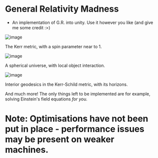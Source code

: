 # General Relativity Madness
- An implementation of G.R. into unity. Use it however you like (and give me some credit :>)

![image](https://user-images.githubusercontent.com/56345030/181906538-0eff33c6-696e-456d-b2a9-3225ead0260d.png)
  
  The Kerr metric, with a spin parameter near to 1.

![image](https://user-images.githubusercontent.com/56345030/181906570-3054ccd1-4f42-42aa-846e-62c1a770a6f8.png)
  
  A spherical universe, with local object interaction.
  
![image](https://user-images.githubusercontent.com/56345030/182371404-3c05aafa-5d27-419e-ac4f-4cda139c067a.png)

  Interior geodesics in the Kerr-Schild metric, with its horizons.

And much more! The only things left to be implemented are for example, solving Einstein's field equations *for you.*

# Note: Optimisations have not been put in place - performance issues may be present on weaker machines.
